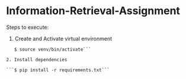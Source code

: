 # Information-Retrieval-Assignment

Steps to execute:

1. Create and Activate virtual environment

```$ python3 -m venv ./venv/
   $ source venv/bin/activate```

2. Install dependencies

```$ pip install -r requirements.txt```


